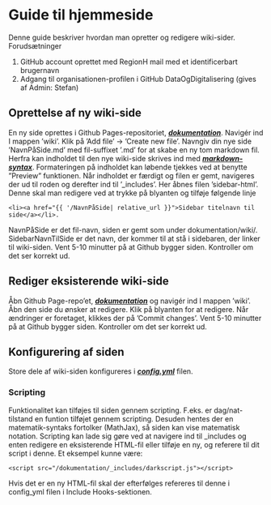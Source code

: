 # Guide til hjemmeside
Denne guide beskriver hvordan man opretter og redigere wiki-sider.
Forudsætninger

1.	GitHub account oprettet med RegionH mail med et identificerbart brugernavn
2.	Adgang til organisationen-profilen i GitHub DataOgDigitalisering (gives af Admin: Stefan)

## Oprettelse af ny wiki-side
En ny side oprettes i Github Pages-repositoriet, [**_dokumentation_**](https://github.com/DataOgDigitalisering/dokumentation). Navigér ind I mappen ’wiki’.  Klik på ’Add file’ -> ’Create new file’. Navngiv din nye side ’NavnPåSide.md’ med fil-suffixet ’.md’ for at skabe en ny tom markdown fil.
Herfra kan indholdet til den nye wiki-side skrives ind med [**_markdown-syntax_**](https://github.com/adam-p/markdown-here/wiki/Markdown-Cheatsheet). Formateringen på indholdet kan løbende tjekkes ved at benytte ”Preview” funktionen.
Når indholdet er færdigt og filen er gemt, navigeres der ud til roden og derefter ind til ’_includes’. Her åbnes filen ’sidebar-html’. Denne skal man redigere ved at trykke på blyanten og tilføje følgende linje
```
<li><a href="{{ '/NavnPåSide| relative_url }}">Sidebar titelnavn til side</a></li>.
```

NavnPåSide er det fil-navn, siden er gemt som under dokumentation/wiki/. SidebarNavnTilSide er det navn, der kommer til at stå i sidebaren, der linker til wiki-siden.
Vent 5-10 minutter på at Github bygger siden. Kontroller om det ser korrekt ud.

## Rediger eksisterende wiki-side
Åbn Github Page-repo’et, [**_dokumentation_**](https://github.com/DataOgDigitalisering/dokumentation) og navigér ind I mappen ’wiki’. Åbn den side du ønsker at redigere. Klik på blyanten for at redigere. Når ændringer er foretaget, klikkes der på ’Commit changes’.
Vent 5-10 minutter på at Github bygger siden. Kontroller om det ser korrekt ud.

## Konfigurering af siden
Store dele af wiki-siden konfigureres i [**_config.yml_**](https://github.com/DataOgDigitalisering/dokumentation/blob/master/_config.yml) filen.
### Scripting
Funktionalitet kan tilføjes til siden gennem scripting. F.eks. er dag/nat-tilstand en funtion tilføjet gennem scripting. Desuden hentes der en matematik-syntaks fortolker (MathJax), så siden kan vise matematisk notation. 
Scripting kan lade sig gøre ved at navigere ind til _includes  og enten redigere en eksisterende HTML-fil eller tilføje en ny, og referere til dit script i denne.
Et eksempel kunne være:
```
<script src="/dokumentation/_includes/darkscript.js"></script>
```
Hvis det er en ny HTML-fil skal der efterfølges refereres til denne i config_yml filen i Include Hooks-sektionen.



